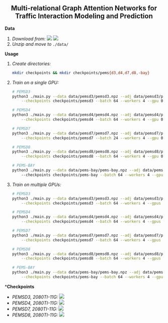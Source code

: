 <h2 align="center">Multi-relational Graph Attention Networks for Traffic Interaction Modeling and Prediction</h2>

**Data**

1. _Download from:_ [<img src="https://img.shields.io/badge/Google_Drive-4285F4?style=flat-square&logo=Google+Drive&logoColor=white"/>](https://drive.google.com/file/d/1oXSKwV71olfoeyt4dgoVXSdIN_S17hsL/view?usp=sharing) [<img src="https://img.shields.io/badge/Onedrive-0078D4?&style=flat-square&logo=Microsoft+OneDrive&logoColor=white"/>](https://1drv.ms/u/s!AufZP2YDvxUDlg5G8bGu7Ay7vzhX?e=U6Kmt4)
2. _Unzip and move to_ `./data/`

**Usage**

1. _Create directories:_

    ```bash
    mkdir checkpoints && mkdir checkpoints/pems{d3,d4,d7,d8,-bay}
    ```

2. _Train on a single GPU:_

    ```bash
    # PEMSD3
    python3 ./main.py --data data/pemsd3/pemsd3.npz --adj data/pemsd3/pemsd3.csv --nodes 358 --channels 1 \
        --checkpoints checkpoints/pemsd3 --batch 64 --workers 4 --gpu 0 --in-hours 1,2,3,24

    # PEMSD4
    python3 ./main.py --data data/pemsd4/pemsd4.npz --adj data/pemsd4/pemsd4.csv --nodes 307 --channels 3 \
        --checkpoints checkpoints/pemsd4 --batch 64 --workers 4 --gpu 0

    # PEMSD7
    python3 ./main.py --data data/pemsd7/pemsd7.npz --adj data/pemsd7/pemsd7.csv --nodes 883 --channels 1 \
        --checkpoints checkpoints/pemsd7 --batch 24 --workers 4 --gpu 0

    # PEMSD8
    python3 ./main.py --data data/pemsd8/pemsd8.npz --adj data/pemsd8/pemsd8.csv --nodes 170 --channels 3 \
        --checkpoints checkpoints/pemsd8 --batch 64 --workers 4 --gpu 0

    # PEMS-BAY
    python3 ./main.py --data data/pems-bay/pems-bay.npz --adj data/pems-bay/pems-bay.csv --nodes 325 --channels 1
        --checkpoints checkpoints/pems-bay --batch 64 --workers 4 --gpu 0 --delta 20
    ```

3. _Train on multiple GPUs:_

    ```bash
    # PEMSD3
    python3 ./main.py --data data/pemsd3/pemsd3.npz --adj data/pemsd3/pemsd3.csv --nodes 358 --channels 1 \
        --checkpoints checkpoints/pemsd3 --batch 64 --workers 4 --gpus 0,1,2,3 --in-hours 1,2,3,24

    # PEMSD4
    python3 ./main.py --data data/pemsd4/pemsd4.npz --adj data/pemsd4/pemsd4.csv --nodes 307 --channels 3 \
        --checkpoints checkpoints/pemsd4 --batch 64 --workers 4 --gpus 0,1,2,3

    # PEMSD7
    python3 ./main.py --data data/pemsd7/pemsd7.npz --adj data/pemsd7/pemsd7.csv --nodes 883 --channels 1 \
        --checkpoints checkpoints/pemsd7 --batch 64 --workers 4 --gpus 0,1,2,3

    # PEMSD8
    python3 ./main.py --data data/pemsd8/pemsd8.npz --adj data/pemsd8/pemsd8.csv --nodes 170 --channels 3 \
        --checkpoints checkpoints/pemsd8 --batch 64 --workers 4 --gpus 0,1,2,3

    # PEMS-BAY
    python3 ./main.py --data data/pems-bay/pems-bay.npz --adj data/pems-bay/pems-bay.csv --nodes 325 --channels 1 \
        --checkpoints checkpoints/pems-bay --batch 64 --workers 4 --gpus 0,1,2,3 --delta 20
    ```

\***Checkpoints**

-   _PEMSD3, 2080TI-11G:_ [<img src="https://img.shields.io/badge/PEMSD3-MAE=15.60_MAPE=16.36_RMSE=26.36-4EAA25?style=flat-square"/>](https://drive.google.com/file/d/16bUCaI4p23vTGdMOXRRT45TNqci7VLCi/view?usp=sharing)
-   _PEMSD4, 2080TI-11G:_ [<img src="https://img.shields.io/badge/PEMSD4-MAE=19.49_MAPE=13.67_RMSE=31.66-4EAA25?style=flat-square"/>](https://drive.google.com/file/d/1UEE1YJuA2RGhnL8R_XjBzrY03QJ6z1Vs/view?usp=sharing)
-   _PEMSD7, 2080TI-11G:_ [<img src="https://img.shields.io/badge/PEMSD7-MAE=20.44_MAPE=8.85_RMSE=34.11-4EAA25?style=flat-square">](https://drive.google.com/file/d/1a9VdvFOaMGU9-JyeRlDUDlzjHdrsEKSr/view?usp=sharing)
-   _PEMSD8, 2080TI-11G:_ [<img src="https://img.shields.io/badge/PEMSD8-MAE=14.58_MAPE=10.10_RMSE=23.94-4EAA25?style=flat-square"/>](https://drive.google.com/file/d/18_mJtL0G6KQZF8QxSLQu9THFg-h_46q-/view?usp=sharing)
